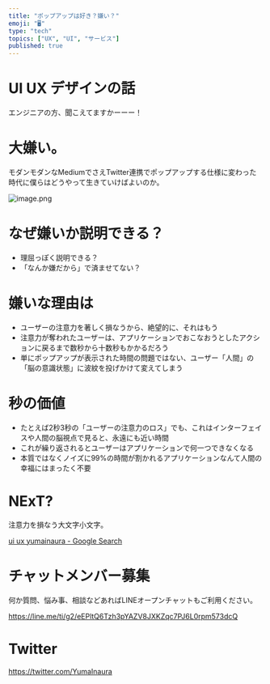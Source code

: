 ```yaml
---
title: "ポップアップは好き？嫌い？"
emoji: "🖥"
type: "tech"
topics: ["UX", "UI", "サービス"]
published: true
---
```


# UI UX デザインの話

エンジニアの方、聞こえてますかーーー！

# 大嫌い。

モダンモダンなMediumでさえTwitter連携でポップアップする仕様に変わった時代に僕らはどうやって生きていけばよいのか。

![image.png](https://qiita-image-store.s3.amazonaws.com/0/89618/f731d204-e29a-f24a-5dae-7e3016b219ee.png)

# なぜ嫌いか説明できる？

- 理屈っぽく説明できる？
- 「なんか嫌だから」で済ませてない？

# 嫌いな理由は

- ユーザーの注意力を著しく損なうから、絶望的に、それはもう
- 注意力が奪われたユーザーは、アプリケーションでおこなおうとしたアクションに戻るまで数秒から十数秒もかかるだろう
- 単にポップアップが表示された時間の問題ではない、ユーザー「人間」の「脳の意識状態」に波紋を投げかけて変えてしまう

# 秒の価値

- たとえば2秒3秒の「ユーザーの注意力のロス」でも、これはインターフェイスや人間の脳視点で見ると、永遠にも近い時間
- これが繰り返されるとユーザーはアプリケーションで何一つできなくなる
- 本質ではなくノイズに99%の時間が割かれるアプリケーションなんて人間の幸福にはまったく不要


# NExT?

注意力を損なう大文字小文字。

[ui ux yumainaura - Google Search](https://www.google.co.jp/search?ei=wfT1W6HQAoT-8gXyxr2YBg&q=ui+ux+yumainaura&oq=ui+ux+yumainaura&gs_l=psy-ab.3...646.1824..1873...0.0..0.160.809.6j2......0....1..gws-wiz.......0j0i22i30j33i160.i4xRGzRsPLA)









<!-- Update From Qiita API -->

# チャットメンバー募集


何か質問、悩み事、相談などあればLINEオープンチャットもご利用ください。

https://line.me/ti/g2/eEPltQ6Tzh3pYAZV8JXKZqc7PJ6L0rpm573dcQ





# Twitter


https://twitter.com/YumaInaura


<!-- Update From Qiita API -->


